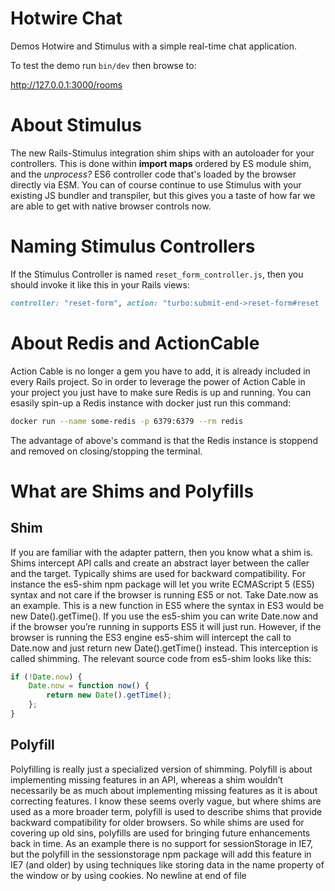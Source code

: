 # Hotwire Chat

Demos Hotwire and Stimulus with a simple real-time chat application.

To test the demo run `bin/dev` then browse to:

http://127.0.0.1:3000/rooms

# About Stimulus

The new Rails-Stimulus integration shim ships with an autoloader for your controllers. This is done within **import maps** ordered by ES module shim, and the _unprocess?_ ES6 controller code that's loaded by the browser directly via ESM. You can of course continue to use Stimulus with your existing JS bundler and transpiler, but this gives you a taste of how far we are able to get with native browser controls now.

# Naming Stimulus Controllers

If the Stimulus Controller is named `reset_form_controller.js`, then you should invoke it like this in your Rails views:

```ruby
controller: "reset-form", action: "turbo:submit-end->reset-form#reset
```

# About Redis and ActionCable

Action Cable is no longer a gem you have to add, it is already included in every Rails project.
So in order to leverage the power of Action Cable in your project you just have to make sure Redis is up and running.
You can esasily spin-up a Redis instance with docker just run this command:

```sh
docker run --name some-redis -p 6379:6379 --rm redis
```

The advantage of above's command is that the Redis instance is stoppend and removed on closing/stopping the terminal.

# What are Shims and Polyfills

## Shim

If you are familiar with the adapter pattern, then you know what a shim is. Shims intercept API calls and create an abstract layer between the caller and the target. Typically shims are used for backward compatibility. For instance the es5-shim npm package will let you write ECMAScript 5 (ES5) syntax and not care if the browser is running ES5 or not. Take Date.now as an example. This is a new function in ES5 where the syntax in ES3 would be new Date().getTime(). If you use the es5-shim you can write Date.now and if the browser you’re running in supports ES5 it will just run. However, if the browser is running the ES3 engine es5-shim will intercept the call to Date.now and just return new Date().getTime() instead. This interception is called shimming. The relevant source code from es5-shim looks like this:

```js
if (!Date.now) {
    Date.now = function now() {
        return new Date().getTime();
    };
}
```

## Polyfill

Polyfilling is really just a specialized version of shimming. Polyfill is about implementing missing features in an API, whereas a shim wouldn’t necessarily be as much about implementing missing features as it is about correcting features. I know these seems overly vague, but where shims are used as a more broader term, polyfill is used to describe shims that provide backward compatibility for older browsers. So while shims are used for covering up old sins, polyfills are used for bringing future enhancements back in time. As an example there is no support for sessionStorage in IE7, but the polyfill in the sessionstorage npm package will add this feature in IE7 (and older) by using techniques like storing data in the name property of the window or by using cookies.
 No newline at end of file
